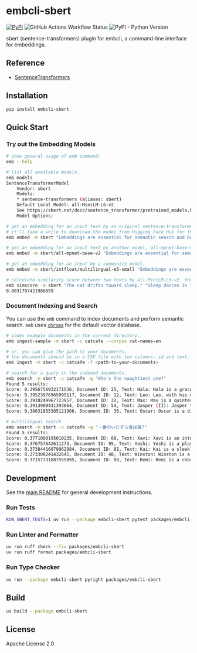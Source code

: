 # embcli-sbert

[![PyPI](https://img.shields.io/pypi/v/embcli-sbert?label=PyPI)](https://pypi.org/project/embcli-sbert/)
![GitHub Actions Workflow Status](https://img.shields.io/github/actions/workflow/status/mocobeta/embcli/ci-sbert.yml?logo=github&label=tests)
![PyPI - Python Version](https://img.shields.io/pypi/pyversions/embcli-sbert)

sbert (sentence-transformers) plugin for embcli, a command-line interface for embeddings.

## Reference

- [SentenceTransformers](https://sbert.net/index.html)

## Installation

```bash
pip install embcli-sbert
```

## Quick Start


### Try out the Embedding Models

```bash
# show general usage of emb command.
emb --help

# list all available models.
emb models
SentenceTransformerModel
    Vendor: sbert
    Models:
    * sentence-transformers (aliases: sbert)
    Default Local Model: all-MiniLM-L6-v2
    See https://sbert.net/docs/sentence_transformer/pretrained_models.html for available local models.
    Model Options:

# get an embedding for an input text by an original sentence-transformers model, the default is all-MiniLM-L6-v2.
# it'll take a while to download the model from Hugging Face Hub for the first time.
emb embed -m sbert "Embeddings are essential for semantic search and RAG apps."

# get an embedding for an input text by another model, all-mpnet-base-v2.
emb embed -m sbert/all-mpnet-base-v2 "Embeddings are essential for semantic search and RAG apps."

# get an embedding for an input by a community model.
emb embed -m sbert/intfloat/multilingual-e5-small "Embeddings are essential for semantic search and RAG apps."

# calculate similarity score between two texts by all-MiniLM-L6-v2. the default metric is cosine similarity.
emb simscore -m sbert "The cat drifts toward sleep." "Sleep dances in the cat's eyes."
0.8031787421988659
```

### Document Indexing and Search

You can use the `emb` command to index documents and perform semantic search. `emb` uses [`chroma`](https://github.com/chroma-core/chroma) for the default vector database.

```bash
# index example documents in the current directory.
emb ingest-sample -m sbert -c catcafe --corpus cat-names-en

# or, you can give the path to your documents.
# the documents should be in a CSV file with two columns: id and text. the separator should be comma.
emb ingest -m sbert -c catcafe -f <path-to-your-documents>

# search for a query in the indexed documents.
emb search -m sbert -c catcafe -q "Who's the naughtiest one?"
Found 5 results:
Score: 0.3956756932171536, Document ID: 25, Text: Nala: Nala is a graceful and queenly cat, often a beautiful cream or light tan color. She moves with quiet dignity and observes her surroundings with intelligent eyes. Nala is affectionate but discerning, choosing her moments for cuddles, and her loyalty to her family is unwavering, a truly regal companion.
Score: 0.39523976965995117, Document ID: 12, Text: Leo: Leo, with his magnificent mane-like ruff, carries himself with regal confidence. He is a natural leader, often surveying his domain from the highest point in the room. Affectionate on his own terms, Leo enjoys a good chin scratch and will reward loyalty with his rumbling purr and majestic presence.
Score: 0.3918249967723957, Document ID: 32, Text: Max: Max is a quintessential friendly cat, often a sturdy tabby, who is easygoing and loves everyone. He is playful in a relaxed way, enjoying a good game of chase-the-string but equally happy to lounge nearby. Max is a dependable companion, always ready with a comforting purr and a friendly nuzzle.
Score: 0.3913900431393664, Document ID: 54, Text: Jasper (II): Jasper the Second, distinct from his predecessor, is a playful and highly energetic ginger tom. He loves to chase, tumble, and explore every nook and cranny with boundless enthusiasm. Jasper is also incredibly affectionate, always ready for a cuddle after a vigorous play session, a bundle of orange joy.
Score: 0.38631855385121966, Document ID: 36, Text: Oscar: Oscar is a distinguished and somewhat opinionated cat, often a grumpy-looking but secretly soft Persian. He has his routines and prefers things a certain way but is deeply affectionate with his family. Oscar enjoys luxurious naps and will reward his humans with rumbling purrs when properly pampered.

# multilingual search
emb search -m sbert -c catcafe -q "一番のいたずら者は誰?"
Found 5 results:
Score: 0.3771080195010235, Document ID: 68, Text: Xavi: Xavi is an intelligent and agile cat, perhaps a sleek black or Oriental breed, quick on his feet and sharp in mind. He enjoys interactive toys that challenge him and loves to explore high places. Xavi is affectionate with his family, often engaging them in playful banter or quiet cuddles.
Score: 0.376757642611273, Document ID: 95, Text: Yoshi: Yoshi is a playful and endearing cat, often with a slightly goofy charm that wins everyone over. He loves interactive toys, especially those he can chase and pounce on. Yoshi is very affectionate, always eager for a pet or a warm lap, his happy purrs filling the room.
Score: 0.37384416079962984, Document ID: 81, Text: Kai: Kai is a sleek and agile cat, perhaps with exotic origins, possessing a cool and composed demeanor. He is an excellent hunter of toys and enjoys surveying his domain from high perches. Kai is affectionate with his trusted humans, offering quiet companionship and a rumbling purr, a mysteriously charming feline.
Score: 0.373308241432645, Document ID: 48, Text: Winston: Winston is a distinguished and thoughtful cat, perhaps a British Shorthair, with a calm and composed demeanor. He enjoys observing his surroundings from a comfortable perch and appreciates a predictable routine. Winston is a loyal and affectionate companion, offering quiet comfort and steadfast friendship to his household.
Score: 0.37157731687555895, Document ID: 88, Text: Remi: Remi is a charming and artistic soul, perhaps a cat with unique markings or a flair for dramatic poses. He is playful and enjoys creative games, often inventing his own. Remi is also very affectionate, loving to cuddle and purr, bringing a touch of whimsy and love to his home.
```

## Development

See the [main README](https://github.com/mocobeta/embcli/blob/main/README.md) for general development instructions.

### Run Tests

```bash
RUN_SBERT_TESTS=1 uv run --package embcli-sbert pytest packages/embcli-sbert/tests/
```

### Run Linter and Formatter

```bash
uv run ruff check --fix packages/embcli-sbert
uv run ruff format packages/embcli-sbert
```

### Run Type Checker

```bash
uv run --package embcli-sbert pyright packages/embcli-sbert
```

## Build

```bash
uv build --package embcli-sbert
```

## License

Apache License 2.0
